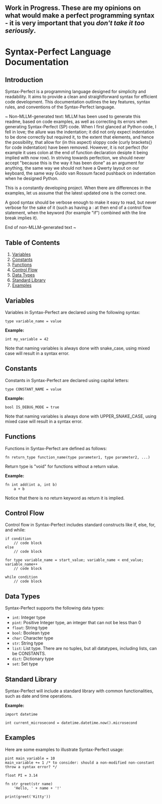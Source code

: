 ## Work in Progress. These are my opinions on what would make a perfect programming syntax - it is very important that you *don't take it too seriously*.

# Syntax-Perfect Language Documentation

## Introduction

Syntax-Perfect is a programming language designed for simplicity and readability. It aims to provide a clean and straightforward syntax for efficient code development. This documentation outlines the key features, syntax rules, and conventions of the Syntax-Perfect language.

~ Non-MLLM-generated text: MLLM has been used to generate this readme, based on code examples, as well as correcting its errors when generating Syntax-Perfect (SP) code. When I first glanced at Python code, I fell in love; the allure was the indentation; it did not only expect indentation to be done correctly but required it, to the extent that elements, and hence the possibility, that allow for (in this aspect) sloppy code (curly brackets{} for code indentation) have been removed. However, it is not perfect (for example it uses colon at the end of function declaration desipte it being implied with now row). In striving towards perfection, we should never accept "because this is the way it has been done" as an argument for anything, the same way we should not have a Qwerty layout on our keyboard, the same way Guido van Rossum faced pushback on indentation when he designed Python. 

This is a constantly developing project. When there are differences in the examples, let us assume that the latest updated one is the correct one.

A good syntax should be verbose enough to make it easy to read, but never verbose for the sake of it (such as having a : at then end of a control flow statement, when the keyword (for example "if") combined with the line break implies it).

End of non-MLLM-generated text ~

## Table of Contents

1. [Variables](#variables)
2. [Constants](#constants)
3. [Functions](#functions)
4. [Control Flow](#control-flow)
5. [Data Types](#data-types)
6. [Standard Library](#standard-library)
7. [Examples](#examples)

## Variables

Variables in Syntax-Perfect are declared using the following syntax:

```syntax-perfect
type variable_name = value
```

**Example:**

```syntax
int my_variable = 42
```

Note that naming variables is always done with snake_case, using mixed case will result in a syntax error.

## Constants

Constants in Syntax-Perfect are declared using capital letters:

```syntax
type CONSTANT_NAME = value
```

**Example:**

```syntax
bool IS_DEBUG_MODE = true
```
Note that naming variables is always done with UPPER_SNAKE_CASE, using mixed case will result in a syntax error.

## Functions

Functions in Syntax-Perfect are defined as follows:

```syntax
fn return_type function_name(type parameter1, type parameter2, ...)
```
Return type is "void" for functions without a return value.

**Example:**

```syntax
fn int add(int a, int b)
    a + b 
```

Notice that there is no return keyword as return it is implied.


## Control Flow

Control flow in Syntax-Perfect includes standard constructs like if, else, for, and while:

```syntax
if condition
    // code block
else
    // code block
```

```syntax
for type variable_name = start_value; variable_name < end_value; variable_name++
    // code block
```

```syntax
while condition
    // code block
```

## Data Types

Syntax-Perfect supports the following data types:

- `int`: Integer type
- `pint`: Positive Integer type, an integer that can not be less than 0
- `float`: String type
- `bool`: Boolean type
- `char`: Character type
- `str`: String type
- `list`: List type. There are no tuples, but all datatypes, including lists, can be CONSTANTS.
- `dict`: Dictionary type
- `set`: Set type

## Standard Library

Syntax-Perfect will include a standard library with common functionalities, such as date and time operations.

**Example:**

```syntax
import datetime

int current_microsecond = datetime.datetime.now().microsecond
```

## Examples

Here are some examples to illustrate Syntax-Perfect usage:

```syntax
pint main_variable = 10 
main_variable += 1 /* to consider: should a non-modified non-constant throw a syntax error? */

float PI = 3.14

fn str greet(str name)
    'Hello, ' + name + '!'

print(greet('Kitty'))
```

